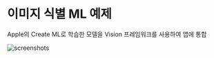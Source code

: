 #  이미지 식별 ML 예제

Apple의 Create ML로 학습한 모델을 Vision 프레임워크를 사용하여 앱에 통합


![screenshots](/Screenshots/screenshots.PNG)
